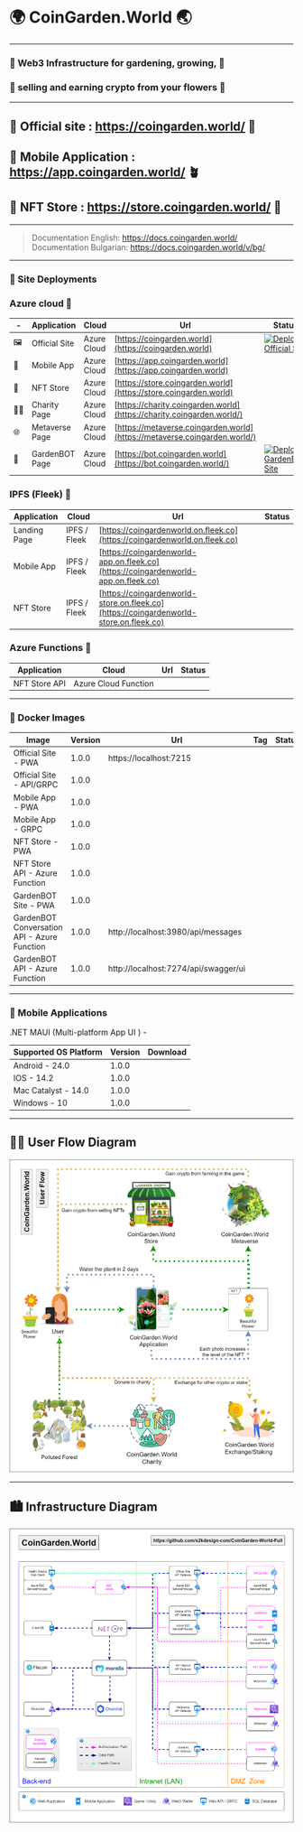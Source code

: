 # 🌍 CoinGarden.World 🌏
---
### 🌷 Web3 Infrastructure for gardening, growing,  🌺
### 🌻 selling and earning crypto from your flowers 🌼
---
## 🔗 Official site : https://coingarden.world/ 🌱
## 🔗 Mobile Application : https://app.coingarden.world/ 🪴
## 🔗 NFT Store : https://store.coingarden.world/ 🌴
---
> Documentation English:
https://docs.coingarden.world/  
> Documentation Bulgarian: 
https://docs.coingarden.world/v/bg/

---
### 🚀  Site Deployments
### Azure cloud 🚀
| - | Application | Cloud | Url | Status |
| - | - | - | - | - |
| 🖼️ | Official Site | Azure Cloud | [https://coingarden.world](https://coingarden.world) | [![Deploy Official Site](https://github.com/s2kdesign-com/CoinGardenWorld/actions/workflows/official-site-azure-static-web-apps.yml/badge.svg)](https://github.com/s2kdesign-com/CoinGardenWorld/actions/workflows/official-site-azure-static-web-apps.yml) |
| 📱 | Mobile App | Azure Cloud | [https://app.coingarden.world](https://app.coingarden.world)  |
| 🏪 | NFT Store | Azure Cloud | [https://store.coingarden.world](https://store.coingarden.world) |  |
| 🧑‍🌾 | Charity Page | Azure Cloud | [https://charity.coingarden.world](https://charity.coingarden.world/) |  |
| 🌐 | Metaverse Page | Azure Cloud | [https://metaverse.coingarden.world](https://metaverse.coingarden.world/) |  |
| 🤖 | GardenBOT Page | Azure Cloud | [https://bot.coingarden.world](https://bot.coingarden.world/) | [![Deploy GardenBOT Site](https://github.com/s2kdesign-com/CoinGardenWorld/actions/workflows/gardenbot-site-azure-static-web-apps.yml/badge.svg)](https://github.com/s2kdesign-com/CoinGardenWorld/actions/workflows/gardenbot-site-azure-static-web-apps.yml) |

### IPFS (Fleek) 🚀
| Application | Cloud | Url | Status |
| - | - | - | - |
| Landing Page | IPFS / Fleek | [https://coingardenworld.on.fleek.co](https://coingardenworld.on.fleek.co) |  |
| Mobile App | IPFS / Fleek | [https://coingardenworld-app.on.fleek.co](https://coingardenworld-app.on.fleek.co) |  |
| NFT Store | IPFS / Fleek | [https://coingardenworld-store.on.fleek.co](https://coingardenworld-store.on.fleek.co) |  |

### Azure Functions 🚀
| Application | Cloud | Url | Status |
| - | - | - | - |
| NFT Store API | Azure Cloud Function |  |

---
### 🚢 Docker Images
| Image | Version | Url | Tag | Status | 
| ------------- | ------------- | ------------- | ------------- | ------------- | 
| Official Site - PWA | 1.0.0 | https://localhost:7215  | |
| Official Site - API/GRPC | 1.0.0 |  |  |  |
| Mobile App - PWA | 1.0.0 |   |  |  |
| Mobile App - GRPC | 1.0.0 |  |  | |
| NFT Store - PWA | 1.0.0 | | |
| NFT Store API - Azure Function | 1.0.0 | | |
| GardenBOT Site - PWA | 1.0.0 | | |
| GardenBOT Conversation API - Azure Function | 1.0.0 | http://localhost:3980/api/messages | |
| GardenBOT API - Azure Function | 1.0.0 | http://localhost:7274/api/swagger/ui | |

---
### 📱 Mobile Applications
.NET MAUI (Multi-platform App UI ) - 

| Supported OS Platform | Version | Download | 
| ------------- | ------------- | ------------- | 
| Android - 24.0 | 1.0.0 |  | 
| IOS - 14.2 | 1.0.0 |  | 
| Mac Catalyst - 14.0 | 1.0.0 | | 
| Windows - 10 | 1.0.0 |  | 

---

## 🧑‍🌾 User Flow Diagram
![infrastructure](https://github.com/s2kdesign-com/CoinGardenWorld/blob/main/docs/assets/UserFlowDiagram.drawio.png?raw=true)

---
## 🏙️ Infrastructure Diagram
![infrastructure](https://github.com/s2kdesign-com/CoinGardenWorld/blob/main/docs/assets/InfrastructureDiagram.drawio.png?raw=true)
